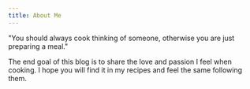 ```yaml
---
title: About Me
---
```


"You should always cook thinking of someone, otherwise you are just preparing a meal."

The end goal of this blog is to share the love and passion I feel when cooking. I hope you will find it in my recipes and feel the same following them.